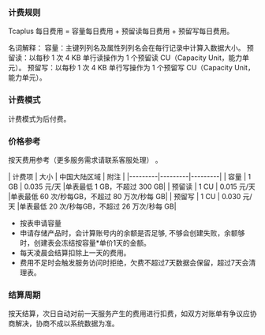 ### 计费规则
Tcaplus 每日费用 = 容量每日费用 + 预留读每日费用 + 预留写每日费用。

名词解释：
容量：主键列列名及属性列列名会在每行记录中计算入数据大小。
预留读：以每秒 1 次 4 KB 单行读操作为 1 个预留读 CU（Capacity Unit，能力单元）。
预留写：以每秒 1 次 4 KB 单行写操作为 1 个预留写 CU（Capacity Unit，能力单元）。

### 计费模式
计费模式为后付费。

### 价格参考
按天费用参考（更多服务需求请联系客服处理） 。

|  计费项 | 大小 | 中国大陆区域 | 附注  |
|---------|---------|---------|
| 容量 | 1 GB | 0.035 元/天 |单表最低 1 GB，不超过 300 GB|
| 预留读 | 1 CU | 0.015 元/天 |单表最低 60 次/秒每GB，不超过 80 万次/秒每 GB|
| 预留写 | 1 CU | 0.030 元/天 |单表最低 20 次/秒每GB，不超过 26 万次/秒每 GB|

- 按表申请容量
- 申请存储产品时，会计算账号内的余额是否足够, 不够会创建失败，余额够时，创建表会冻结按容量\*单价1天的金额。
- 每天凌晨会结算扣除上一天的费用。
- 费用不足时会触发服务访问时拒绝，欠费不超过7天数据会保留，超过7天会清理表。

### 结算周期
按天结算，次日自动对前一天服务产生的费用进行扣费，如双方对账单有争议应协商解决，协商不成以系统数据为准。